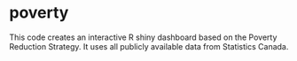 # poverty
This code creates an interactive R shiny dashboard based on the Poverty Reduction Strategy. It uses all publicly available data from Statistics Canada.
